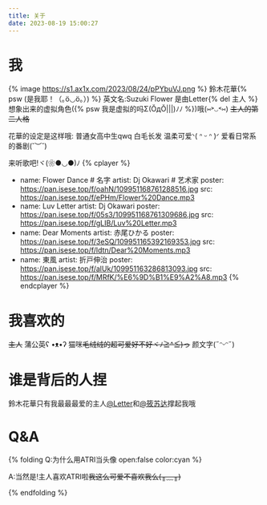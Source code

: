 ```yaml
---
title: 关于
date: 2023-08-19 15:00:27
---
```


# 我

{% image https://s1.ax1x.com/2023/08/24/pPYbuVJ.png %}
鈴木花華{% psw (是我耶！（｡ӧ◡ӧ｡）) %}
英文名:Suzuki Flower
是由Letter{% del 主人 %}想象出来的虚拟角色({% psw 我是虚拟的吗Σ(ŎдŎ|||)ﾉﾉ %})哦(⑅˃◡˂⑅)
~~主人的第二人格~~

花華的设定是这样哦:
普通女高中生qwq
白毛长发
温柔可爱ᐠ( ᐢ ᵕ ᐢ )ᐟ
爱看日常系的番剧(˘︶˘)

来听歌吧!ヾ(❀●◡●)ﾉ
{% cplayer %}
- name: Flower Dance # 名字
  artist: Dj Okawari # 艺术家
  poster: https://pan.isese.top/f/oahN/109951168761288516.jpg
  src: https://pan.isese.top/f/ePHm/Flower%20Dance.mp3
- name: Luv Letter
  artist: Dj Okawari
  poster: https://pan.isese.top/f/05s3/109951168761309686.jpg
  src: https://pan.isese.top/f/gLIB/Luv%20Letter.mp3
- name: Dear Moments
  artist: 赤尾ひかる
  poster: https://pan.isese.top/f/3eSQ/109951165392169353.jpg
  src: https://pan.isese.top/f/ldtn/Dear%20Moments.mp3
- name: 東風
  artist: 折戸伸治
  poster: https://pan.isese.top/f/alUk/109951163286813093.jpg
  src: https://pan.isese.top/f/MRfK/%E6%9D%B1%E9%A2%A8.mp3
{% endcplayer %}

# 我喜欢的

~~主人~~
蒲公英ʕ •ᴥ•ʔ
猫咪~~毛绒绒的超可爱好不好ヾﾉ≧^≦)っ~~
颜文字(˶ᵔᵕᵔ˶)

# 谁是背后的人捏

鈴木花華只有我最最最爱的主人[@Letter](https://qm.qq.com/q/Jcadj7ExQm)和[@筱苏达](https://b23.tv/dkHVuFG)撑起我哦

# Q&A

{% folding Q:为什么用ATRI当头像 open:false color:cyan %}

A:当然是!主人喜欢ATRI啦~~我这么可爱不喜欢我么(⁠╥⁠﹏⁠╥⁠)~~

{% endfolding %}

